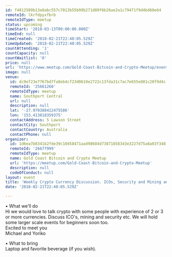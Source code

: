 ```yaml
---
id: f4812509b13e8abc557c7013b55b99b271d89f6b26ae2a1c79471f9d4bd68e64
remoteId: lkrfdpyxfbrb
remoteIdType: meetup
status: upcoming
timeStart: '2018-03-13T09:00:00.000Z'
timeEnd: null
timeCreated: '2018-02-21T22:40:05.529Z'
timeUpdated: '2018-02-21T22:40:05.529Z'
countAttending: '1'
countCapacity: null
countWaitlist: '0'
price: null
url: 'https://www.meetup.com/Gold-Coast-Bitcoin-and-Crypto-Meetup/events/248018163/'
image: null
venue:
  id: dc9ef23e7767bd7fa8eb4cf23d0619e2722c13fda31c7ac7e655e801c20f9d4c
  remoteId: '25661260'
  remoteIdType: meetup
  name: Southport Central
  url: null
  description: null
  lat: '-27.970388412475586'
  lon: '153.413818359375'
  contactAddress: 5 Lawson Street
  contactCity: Southport
  contactCountry: Australia
  contactPhone: null
organizer:
  id: 1d6ea7b8341b2fde39c10458471aad98684d73871858343e3227d75a8a03f348
  remoteId: '26677999'
  remoteIdType: meetup
  name: Gold Coast Bitcoin and Crypto Meetup
  url: 'https://meetup.com/Gold-Coast-Bitcoin-and-Crypto-Meetup'
  description: null
  codeOfConduct: null
layout: event
title: 'Weekly Crypto Currency Discussion. ICOs, Security and Mining and more'
date: '2018-02-21T22:40:05.529Z'

---
```

<p>• What we'll do<br/>Hi we would love to talk crypto with some people with experience of 2 or 3 or more currencies. Discuss ICO's, mining and security etc. We will hold some larger scale events for beginners soon too.<br/>Excited to meet you<br/>Michael and Yoriko</p> <p>• What to bring<br/>Laptop and favorite beverage (if you wish).</p>
